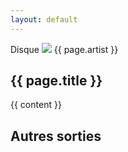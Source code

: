 ```yaml
---
layout: default
---
```

<article>
<span class="title">Disque</span>
<img class="main-image" src="{{ page.thumbnail }}" />
<span class="subtitle">{{ page.artist }}</span>
<h1>{{ page.title }}</h1>
<div class="content">{{ content }}</div>
<section id="others">
  <h2>Autres sorties</h2>
</section>